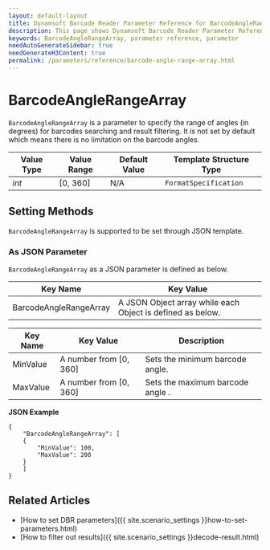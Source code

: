 ```yaml
---
layout: default-layout
title: Dynamsoft Barcode Reader Parameter Reference for BarcodeAngleRangeArray
description: This page shows Dynamsoft Barcode Reader Parameter Reference for BarcodeAngleRangeArray.
keywords: BarcodeAngleRangeArray, parameter reference, parameter
needAutoGenerateSidebar: true
needGenerateH3Content: true
permalink: /parameters/reference/barcode-angle-range-array.html
---
```



# BarcodeAngleRangeArray 

`BarcodeAngleRangeArray` is a parameter to specify the range of angles (in degrees) for barcodes searching and result filtering. It is not set by default which means there is no limitation on the barcode angles.

| Value Type | Value Range | Default Value | Template Structure Type |
| ---------- | ----------- | ------------- | ----------------------- |
| *int* | [0, 360] | N/A | `FormatSpecification` |
    
## Setting Methods
`BarcodeAngleRangeArray` is supported to be set through JSON template.

### As JSON Parameter
`BarcodeAngleRangeArray` as a JSON parameter is defined as below.   

| Key Name | Key Value |
| -------- | --------- |
| BarcodeAngleRangeArray | A JSON Object array while each Object is defined as below. |

| Key Name | Key Value | Description |
| -------- | --------- | ----------- |
| MinValue | A number from [0, 360] | Sets the minimum barcode angle.  |
| MaxValue | A number from [0, 360] | Sets the maximum barcode angle . |


**JSON Example**   
```
{
    "BarcodeAngleRangeArray": [
    {
        "MinValue": 100,
        "MaxValue": 200
    }
    ]
}
```


<!--
## Impacts on Performance
### Speed
Enabling `BarcodeAngleRangeArray` for filtering may speed up the process.

### Read Rate
Enabling `BarcodeAngleRangeArray` to filter out results may reduce the Read Rate. 

### Accuracy
Enabling `BarcodeAngleRangeArray` to filter out results may improve the Accuracy.

-->
## Related Articles
- [How to set DBR parameters]({{ site.scenario_settings }}how-to-set-parameters.html)
- [How to filter out results]({{ site.scenario_settings }}decode-result.html)

